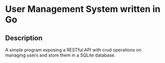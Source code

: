 # User Management System written in Go

## Description
A simple program exposing a RESTful API with crud operations on managing users and 
store them in a SQLite database.
